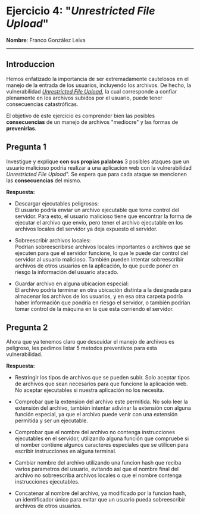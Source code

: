 # Ejercicio 4: "*Unrestricted File Upload*"

**Nombre**: Franco González Leiva

--- 
## Introduccion
Hemos enfatizado la importancia de ser extremadamente cautelosos en el manejo de la entrada de los usuarios, incluyendo los archivos. De hecho, la vulnerabilidad [*Unrestricted File Upload*](https://owasp.org/www-community/vulnerabilities/Unrestricted_File_Upload), la cual corresponde a confiar plenamente en los archivos subidos por el usuario, puede tener consecuencias catastróficas.

El objetivo de este ejercicio es comprender bien las posibles **consecuencias** de un manejo de archivos "mediocre" y las formas de **prevenirlas**.

## Pregunta 1
Investigue y explique **con sus propias palabras** 3 posibles ataques que un usuario malicioso podria realizar a una aplicacion web con la vulnerabilidad *Unrestricted File Upload*". Se espera que para cada ataque se mencionen las **consecuencias** del mismo.

**Respuesta:** 

- Descargar ejecutables peligrosos:  
El usuario podría enviar un archivo ejecutable que tome control del servidor. Para esto, el usuario malicioso tiene que encontrar la forma de ejecutar el archivo que envio, pero tener el archivo ejecutable en los archivos locales del servidor ya deja expuesto el servidor.

- Sobreescribir archivos locales:  
Podrían sobreescribirse archivos locales importantes o archivos que se ejecuten para que el servidor funcione, lo que le puede dar control del servidor al usuario malicioso. También pueden intentar sobreescribir archivos de otros usuarios en la aplicación, lo que puede poner en riesgo la información del usuario atacado.

- Guardar archivo en alguna ubicacion especial:  
El archivo podría terminar en otra ubicación distinta a la designada para almacenar los archivos de los usuarios, y en esa otra carpeta podría haber información que pondría en riesgo el servidor, o también podrían tomar control de la máquina en la que esta corriendo el servidor.

## Pregunta 2
Ahora que ya tenemos claro que descuidar el manejo de archivos es peligroso, les pedimos listar 5 metodos preventivos para esta vulnerabilidad.

**Respuesta:**

- Restringir los tipos de archivos que se pueden subir. Solo aceptar tipos de archivos que sean necesarios para que funcione la aplicación web. No aceptar ejecutables si nuestra aplicación no los necesita.

- Comprobar que la extension del archivo este permitida. No solo leer la extensión del archivo, también intentar adivinar la extensión con alguna función especial, ya que el archivo puede venir con una extensión permitida y ser un ejecutable.

- Comprobar que el nombre del archivo no contenga instrucciones ejecutables en el servidor, utilizando alguna función que compruebe si el nomber contiene algunos caracteres especiales que se utilicen para escribir instrucciones en alguna terminal.

- Cambiar nombre del archivo utilizando una funcion hash que reciba varios parametros del usuario, evitando así que el nombre final del archivo no sobreescriba archivos locales o que el nombre contenga instrucciones ejecutables.

- Concatenar al nombre del archivo, ya modificado por la funcion hash, un identificador único para evitar que un usuario pueda sobreescribir archivos de otros usuarios. 


